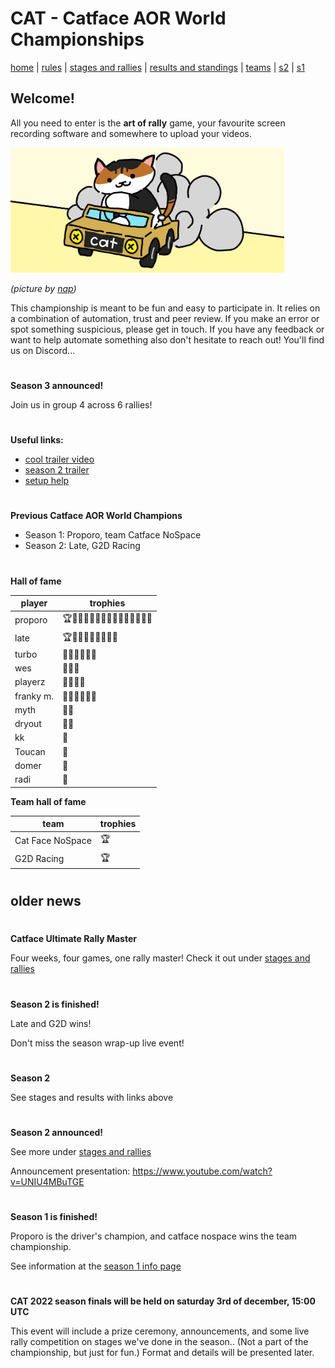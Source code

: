 # CAT - Catface AOR World Championships

[home](index.md) | [rules](rules.md) | [stages and rallies](stages.md) | [results and standings](results.md) | [teams](teams.md) | [s2](s2/s2_index.md) | [s1](s1/s1_index.md)

## Welcome!

All you need to enter is the **art of rally** game, your favourite screen recording software and somewhere to upload your videos. 

<img src="https://raw.githubusercontent.com/xlsrln/cat/main/images/catface_banner.png" alt="drawing" style="height:200px"/>

_(picture by [nap](https://twitter.com/napfirm))_

This championship is meant to be fun and easy to participate in. It relies on a combination of automation, trust and peer review. If you make an error or spot something suspicious, please get in touch. If you have any feedback or want to help automate something also don't hesitate to reach out! You'll find us on Discord...

#

**Season 3 announced!**

Join us in group 4 across 6 rallies!

#

**Useful links:**

- [cool trailer video](https://www.youtube.com/watch?v=sI15aMLKqyU)
- [season 2 trailer](https://www.youtube.com/watch?v=B2H0nykopyo)
- [setup help](setup.md)

#

**Previous Catface AOR World Champions**

- Season 1: Proporo, team Catface NoSpace
- Season 2: Late, G2D Racing

#

**Hall of fame**

| player                                                | trophies | 
| --------------------------------------------------- |  ------- | 
| proporo | 🏆🥇🥇🥇🥇🥇🥇🥇🥈🥈🥈🥈🥈🥈🥈 | 
| late | 🏆🥇🥇🥇🥇🥇🥇🥇🥉 | 
| turbo | 🥇🥈🥉🥉🥉🥉 | 
| wes | 🥇🥈🥉 | 
| playerz | 🥈🥈🥈🥈 | 
| franky m. | 🥈🥈🥈🥉🥉🥉 |
| myth | 🥈🥉 | 
| dryout | 🥉🥉 |
| kk | 🥉 | 
| Toucan | 🥉 | 
| domer | 🥉 | 
| radi | 🥉 |

**Team hall of fame**

| team                                                | trophies | 
| --------------------------------------------------- |  ------- | 
| Cat Face NoSpace | 🏆 | 
| G2D Racing | 🏆 | 


#

## older news

#

**Catface Ultimate Rally Master**

Four weeks, four games, one rally master! Check it out under [stages and rallies](stages.md) 

#

**Season 2 is finished!**

Late and G2D wins!

Don't miss the season wrap-up live event!

#

**Season 2**

See stages and results with links above

#

**Season 2 announced!**

See more under [stages and rallies](stages.md)

Announcement presentation: https://www.youtube.com/watch?v=UNIU4MBuTGE

#

**Season 1 is finished!**

Proporo is the driver's champion, and catface nospace wins the team championship.

See information at the [season 1 info page](s1/s1_index.md)

#

**CAT 2022 season finals will be held on saturday 3rd of december, 15:00 UTC**

This event will include a prize ceremony, announcements, and some live rally competition on stages we've done in the season.. (Not a part of the championship, but just for fun.) Format and details will be presented later.


